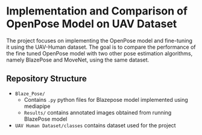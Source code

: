 # Implementation and Comparison of OpenPose Model on UAV Dataset
The project focuses on implementing the OpenPose model and fine-tuning it using the UAV-Human dataset. The goal is to compare the performance of the fine tuned OpenPose model with two other pose estimation algorithms, namely  BlazePose and MoveNet, using the same dataset.

## Repository Structure
- `Blaze_Pose/` 
  - Contains `.py` python files for Blazepose model implemented using mediapipe
  -  `Results/` contains annotated images obtained from running BlazePose model 
- `UAV Human Dataset/classes` contains dataset used for the project 
  
 
